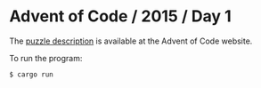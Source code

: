 # Advent of Code / 2015 / Day 1

The [puzzle description](https://adventofcode.com/2015/day/1) is available at the Advent of Code website.

To run the program:

```
$ cargo run
```
